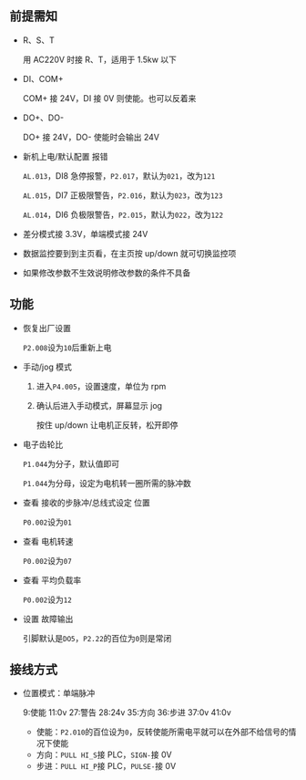 ## 前提需知

- R、S、T

  用 AC220V 时接 R、T，适用于 1.5kw 以下

- DI、COM+

  COM+ 接 24V，DI 接 0V 则使能。也可以反着来

- DO+、DO-

  DO+ 接 24V，DO- 使能时会输出 24V

- 新机上电/默认配置 报错

  `AL.013`，DI8 急停报警，`P2.017`，默认为`021`，改为`121`

  `AL.015`，DI7 正极限警告，`P2.016`，默认为`023`，改为`123`

  `AL.014`，DI6 负极限警告，`P2.015`，默认为`022`，改为`122`

- 差分模式接 3.3V，单端模式接 24V
- 数据监控要到到主页看，在主页按 up/down 就可切换监控项
- 如果修改参数不生效说明修改参数的条件不具备

## 功能

- 恢复出厂设置

  `P2.008`设为`10`后重新上电

- 手动/jog 模式

  1. 进入`P4.005`，设置速度，单位为 rpm
  2. 确认后进入手动模式，屏幕显示 jog

     按住 up/down 让电机正反转，松开即停

- 电子齿轮比

  `P1.044`为分子，默认值即可

  `P1.044`为分母，设定为电机转一圈所需的脉冲数

- 查看 接收的步脉冲/总线式设定 位置

  `P0.002`设为`01`

- 查看 电机转速

  `P0.002`设为`07`

- 查看 平均负载率

  `P0.002`设为`12`

- 设置 故障输出

  引脚默认是`DO5`，`P2.22`的百位为`0`则是常闭

## 接线方式

- 位置模式：单端脉冲

  9:使能 11:0v 27:警告 28:24v 35:方向 36:步进 37:0v 41:0v

  - 使能：`P2.010`的百位设为`0`，反转使能所需电平就可以在外部不给信号的情况下使能
  - 方向：`PULL HI_S`接 PLC，`SIGN-`接 0V
  - 步进：`PULL HI_P`接 PLC，`PULSE-`接 0V
